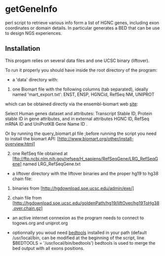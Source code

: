 # getGeneInfo
perl script to retrieve various info form a list of HGNC genes, including exon coordinates or domain details.
In particular generates a BED that can be use to design NGS experiences.

## Installation

This progam relies on several data files and one UCSC binary (liftover).

To run it properly you should have inside the root directory of the program:

* a 'data' directory with:

1. one Biomart file with the following columns (tab separated), ideally named 'mart_export.txt':
ENST, ENSP, HGNCid, RefSeq NM, UNIPROT

which can be obtained directly via the ensembl-biomart web [site](http://www.ensembl.org/biomart/):

Select Human genes dataset and attributes: Transcript Stable ID, Protein stable ID in gene attributes, and in external attributes HGNC ID, RefSeq mRNA ID and UniProtKB Gene Name ID .

Or by running the query_biomart.pl file ;before running the script you need to install the biomart API: [http://www.biomart.org/other/install-overview.html]

2. one RefSeq file obtained at [ftp://ftp.ncbi.nlm.nih.gov/refseq/H_sapiens/RefSeqGene/LRG_RefSeqGene] named LRG_RefSeqGene.txt

* a liftover directory with the liftover binaries and the proper hg19 to hg38 chain file:


1. binaries from [http://hgdownload.soe.ucsc.edu/admin/exe/]

2. chain file from [http://hgdownload.soe.ucsc.edu/goldenPath/hg19/liftOver/hg19ToHg38.over.chain.gz]

* an active internet connexion as the program needs to connect to togows.org and uniprot.org

* optionnally you woud need [bedtools](http://bedtools.readthedocs.io/en/latest/) installed in your path (default /usr/local/bin, can be modified at the beginning of the script, line $BEDTOOLS = '/usr/local/bin/bedtools')
bedtools is used to merge the bed output with all exons positions.
